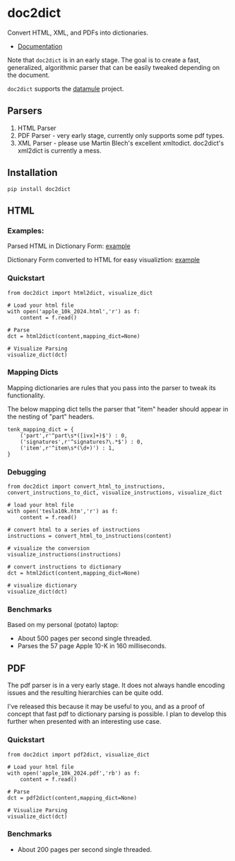# doc2dict

Convert HTML, XML, and PDFs into dictionaries.

* [Documentation](https://john-friedman.github.io/doc2dict/)

Note that `doc2dict` is in an early stage. The goal is to create a fast, generalized, algorithmic parser that can be easily tweaked depending on the document.

`doc2dict` supports the [datamule](https://github.com/john-friedman/datamule-python) project.

## Parsers
1. HTML Parser
2. PDF Parser - very early stage, currently only supports some pdf types.
3. XML Parser - please use Martin Blech's excellent xmltodict. doc2dict's xml2dict is currently a mess.

## Installation
```
pip install doc2dict
```

## HTML

### Examples:

Parsed HTML in Dictionary Form:
[example](example_output/html/dict.json)

Dictionary Form converted to HTML for easy visualiztion:
[example](example_output/html/document_visualization.html)

### Quickstart
```
from doc2dict import html2dict, visualize_dict

# Load your html file
with open('apple_10k_2024.html','r') as f:
    content = f.read()

# Parse 
dct = html2dict(content,mapping_dict=None)

# Visualize Parsing
visualize_dict(dct)
```

### Mapping Dicts
Mapping dictionaries are rules that you pass into the parser to tweak its functionality. 

The below mapping dict tells the parser that "item" header should appear in the nesting of "part" headers.
```
tenk_mapping_dict = {
    ('part',r'^part\s*([ivx]+)$') : 0,
    ('signatures',r'^signatures?\.*$') : 0,
    ('item',r'^item\s*(\d+)') : 1,
}
```


### Debugging
```
from doc2dict import convert_html_to_instructions, convert_instructions_to_dict, visualize_instructions, visualize_dict

# load your html file
with open('tesla10k.htm','r') as f:
    content = f.read()

# convert html to a series of instructions
instructions = convert_html_to_instructions(content)

# visualize the conversion
visualize_instructions(instructions)

# convert instructions to dictionary
dct = html2dict(content,mapping_dict=None)

# visualize dictionary
visualize_dict(dct)
```

### Benchmarks 

Based on my personal (potato) laptop:
* About 500 pages per second single threaded.
* Parses the 57 page Apple 10-K in 160 milliseconds.

## PDF

The pdf parser is in a very early stage. It does not always handle encoding issues and the resulting hierarchies can be quite odd.

I've released this because it may be useful to you, and as a proof of concept that fast pdf to dictionary parsing is possible. I plan to develop this further when presented with an interesting use case.
### Quickstart
```
from doc2dict import pdf2dict, visualize_dict

# Load your html file
with open('apple_10k_2024.pdf','rb') as f:
    content = f.read()

# Parse 
dct = pdf2dict(content,mapping_dict=None)

# Visualize Parsing
visualize_dict(dct)
```

### Benchmarks
* About 200 pages per second single threaded.
